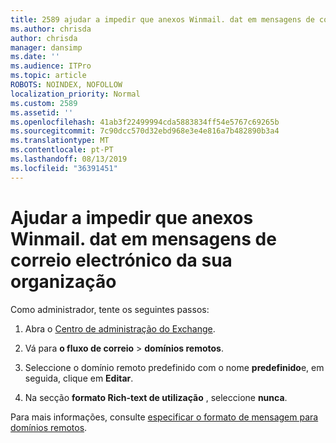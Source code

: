 ```yaml
---
title: 2589 ajudar a impedir que anexos Winmail. dat em mensagens de correio electrónico da sua organização
ms.author: chrisda
author: chrisda
manager: dansimp
ms.date: ''
ms.audience: ITPro
ms.topic: article
ROBOTS: NOINDEX, NOFOLLOW
localization_priority: Normal
ms.custom: 2589
ms.assetid: ''
ms.openlocfilehash: 41ab3f22499994cda5883834ff54e5767c69265b
ms.sourcegitcommit: 7c90dcc570d32ebd968e3e4e816a7b482890b3a4
ms.translationtype: MT
ms.contentlocale: pt-PT
ms.lasthandoff: 08/13/2019
ms.locfileid: "36391451"
---
```

# <a name="help-prevent-winmaildat-attachments-in-email-messages-from-your-organization"></a>Ajudar a impedir que anexos Winmail. dat em mensagens de correio electrónico da sua organização

Como administrador, tente os seguintes passos:

1. Abra o [Centro de administração do Exchange](https://outlook.office365.com/ecp/).

2. Vá para **o fluxo de correio** > **domínios remotos**.

3. Seleccione o domínio remoto predefinido com o nome **predefinido**e, em seguida, clique em **Editar**.

4. Na secção **formato Rich-text de utilização** , seleccione **nunca**.

Para mais informações, consulte [especificar o formato de mensagem para domínios remotos](https://docs.microsoft.com/Exchange/mail-flow-best-practices/remote-domains/remote-domains#specifying-message-format).
